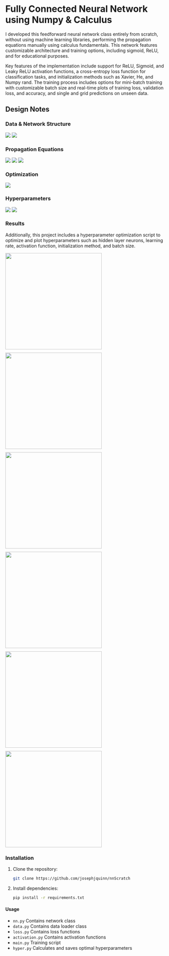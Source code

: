 # Fully Connected Neural Network using Numpy & Calculus

I developed this feedforward neural network class entirely from scratch, without using machine learning libraries, performing the propagation equations manually using calculus fundamentals.
This network features customizable architecture and training options, including sigmoid, ReLU, and for educational purposes.

Key features of the implementation include support for ReLU, Sigmoid, and Leaky ReLU activation functions, a cross-entropy loss function for classification tasks, and initialization methods such as Xavier, He, and Numpy rand.
The training process includes options for mini-batch training with customizable batch size and real-time plots of training loss, validation loss, and accuracy, and single and grid predictions on unseen data.

## Design Notes

### Data & Network Structure

<img src="./imgs/data.png">
<img src="./imgs/struc.png">

### Propagation Equations

<img src="./imgs/backprop.png">
<img src="./imgs/act_eqs.png">
<img src="./imgs/gradient_eqs.png">

### Optimization

<img src="./imgs/optim.png">

### Hyperparameters

<img src="./imgs/hyper.png">
<img src="./imgs/hyper_graph.png">

### Results

Additionally, this project includes a hyperparameter optimization script to optimize and plot hyperparameters such as hidden layer neurons, learning rate, activation function, initialization method, and batch size.

<div style="display: flex; flex-wrap: wrap; gap: 10px;">
  <img width="300" src="./imgs/i_plot.png">
  <img width="300" src="./imgs/hl_plot.png">
  <img width="300" src="./imgs/lr_plot.png">
  <img width="300" src="./imgs/act_plot.png">
  <img width="300" src="./imgs/avi_plot.png">
  <img width="300" src="./imgs/lrvshl_plot.png">
</div>

### Installation

1. Clone the repository:

   ```bash
   git clone https://github.com/josephjquinn/nnScratch
   ```

2. Install dependencies:

   ```bash
   pip install -r requirements.txt
   ```

#### Usage

- `nn.py` Contains network class
- `data.py` Contains data loader class
- `loss.py` Contains loss functions
- `activation.py` Contains activation functions
- `main.py` Training script
- `hyper.py` Calculates and saves optimal hyperparameters
